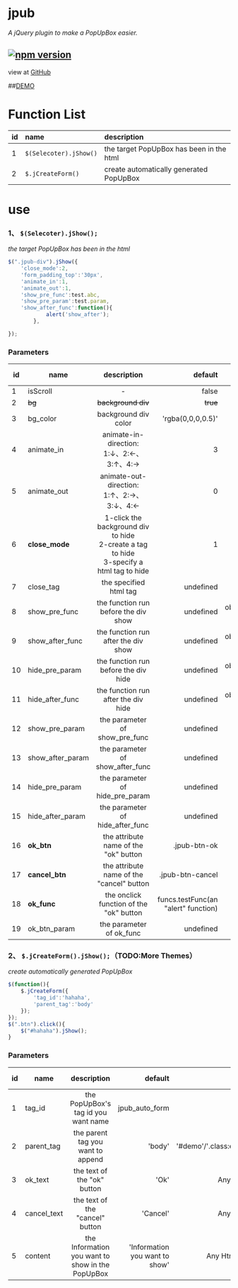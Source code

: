 # jpub

*A jQuery plugin to make a PopUpBox easier.*

[![npm version](https://badge.fury.io/js/jpub.png)](https://badge.fury.io/js/jpub)
-----------


view at [GitHub](https://github.com/PichurChill/jpub)

##[DEMO](http://jirachi.win/jpub/)
# Function List
|id|name|description|
|---|:--|:--|
|1|`$(Selecoter).jShow()`|the target PopUpBox  has been in the html|
|2|`$.jCreateForm()`|create automatically generated PopUpBox|

# use
### 1、 `$(Selecoter).jShow();`
*the target PopUpBox  has been in the html*
```js
$(".jpub-div").jShow({
    'close_mode':2,
    'form_padding_top':'30px',
    'animate_in':1,
    'animate_out':1,
    'show_pre_func':test.abc,
    'show_pre_param':test.param,
    'show_after_func':function(){
            alert('show_after');
        },

});
```
### Parameters
|id| name | description | default |value|require id|
|-------------| ------------- |:-----------:| -----:| -----:| -----:|
|1| isScroll | - | false |true/false|-|
|2|~~bg~~| ~~background div~~ |~~true~~ |~~true/false~~|-|
|3|bg_color | background div color| 'rgba(0,0,0,0.5)'|'rgba(x,x,x,x)'|2|
|4|animate_in|animate-in-direction:<br>1:↓、2:←、3:↑、4:→|3|1/2/3/4|-|
|5|animate_out|animate-out-direction:<br>1:↑、2:→、3:↓、4:←|0|0/1/2/3/4|-|
|6|**close_mode**|1-click the background div to hide<br>2-create a tag to hide<br>3-specify a html tag to hide|1|1/2/3|-|
|7|close_tag|the specified html tag|undefined|'#demo'/'.example'/...|6|
|8|show_pre_func|the function run before the div show|undefined|obj.func/funcName()/function(){alert()}|-|
|9|show_after_func|the function run after the div show|undefined|obj.func/funcName()/function(){alert()}|-|
|10|hide_pre_param|the function run before the div hide|undefined|obj.func/funcName()/function(){alert()}|-|
|11|hide_after_func|the function run after the div hide|undefined|obj.func/funcName()/function(){alert()}|-|
|12|show_pre_param|the parameter of show_pre_func |undefined|Any|8|
|13|show_after_param|the parameter of show_after_func |undefined|Any|9|
|14|hide_pre_param|the parameter of hide_pre_param |undefined|Any|10|
|15|hide_after_param|the parameter of hide_after_func |undefined|Any|11|
|16|**ok_btn**|the attribute name of the "ok" button |.jpub-btn-ok|'.btn_1'/'#btn_1'|-|
|17|**cancel_btn**|the attribute name of the "cancel" button |.jpub-btn-cancel|'.btn_2'/'#btn_2'|-|
|18|**ok_func**|the onclick function of the "ok" button  |funcs.testFunc(an "alert" function)|type of function|16|
|19|ok_btn_param|the parameter of ok_func |undefined|Any|18|

### 2、 `$.jCreateForm().jShow();`（TODO:More Themes）
*create automatically generated PopUpBox*

```js
$(function(){
    $.jCreateForm({
        'tag_id':'hahaha',
        'parent_tag':'body'
    });
});
$(".btn").click(){
    $("#hahaha").jShow();
}

```
### Parameters
|id| name | description | default |value|require id|
|-------------| ------------- |:-----------:| -----:| -----:| -----:|
|1| tag_id | the PopUpBox's tag id you want name  | jpub_auto_form |-|-|
|2|parent_tag|the parent tag you want to append|'body'|'#demo'/'.class:eq(x)'|-|
|3|ok_text|the text of the "ok" button|'Ok'|Any word|-|
|4|cancel_text|the text of the "cancel" button|'Cancel'|Any word|-|
|5|content|the Information you want to show in the PopUpBox|'Information you want to show'|Any Html tag|-|
